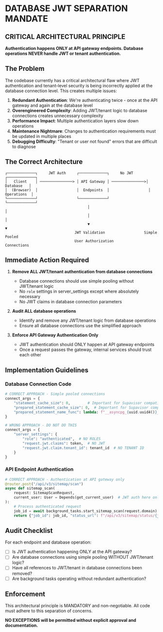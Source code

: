 # DATABASE JWT SEPARATION MANDATE

## CRITICAL ARCHITECTURAL PRINCIPLE

**Authentication happens ONLY at API gateway endpoints. Database operations NEVER handle JWT or tenant authentication.**

## The Problem

The codebase currently has a critical architectural flaw where JWT authentication and tenant-level security is being incorrectly applied at the database connection level. This creates multiple issues:

1. **Redundant Authentication**: We're authenticating twice - once at the API gateway and again at the database level
2. **Overengineered Complexity**: Adding JWT/tenant logic to database connections creates unnecessary complexity
3. **Performance Impact**: Multiple authentication layers slow down operations
4. **Maintenance Nightmare**: Changes to authentication requirements must be updated in multiple places
5. **Debugging Difficulty**: "Tenant or user not found" errors that are difficult to diagnose

## The Correct Architecture

```
┌─────────────┐     JWT Auth     ┌─────────────┐     No JWT      ┌─────────────┐
│   Client    │ ───────────────> │ API Gateway │ ───────────────>│  Database   │
│  (Browser)  │                  │  Endpoints  │                  │ Operations  │
└─────────────┘                  └─────────────┘                  └─────────────┘
                                      │                                │
                                      │                                │
                                      ▼                                ▼
                                JWT Validation                  Simple Pooled
                                User Authorization              Connections
```

## Immediate Action Required

1. **Remove ALL JWT/tenant authentication from database connections**
   - Database connections should use simple pooling without JWT/tenant logic
   - No `role` settings in server_settings except where absolutely necessary
   - No JWT claims in database connection parameters

2. **Audit ALL database operations**
   - Identify and remove any JWT/tenant logic from database operations
   - Ensure all database connections use the simplified approach

3. **Enforce API Gateway Authentication Only**
   - JWT authentication should ONLY happen at API gateway endpoints
   - Once a request passes the gateway, internal services should trust each other

## Implementation Guidelines

### Database Connection Code

```python
# CORRECT APPROACH - Simple pooled connections
connect_args = {
    "statement_cache_size": 0,        # Important for Supavisor compatibility
    "prepared_statement_cache_size": 0,  # Important for Supavisor compatibility
    "prepared_statement_name_func": lambda: f"__asyncpg_{uuid.uuid4()}__",  # Avoid prepared statement name conflicts
}

# WRONG APPROACH - DO NOT DO THIS
connect_args = {
    "server_settings": {
        "role": "authenticated",  # NO ROLES
        "request.jwt.claims": token,  # NO JWT
        "request.jwt.claim.tenant_id": tenant_id  # NO TENANT ID
    }
}
```

### API Endpoint Authentication

```python
# CORRECT APPROACH - Authentication at API gateway only
@router.post("/api/v3/sitemap/scan")
async def sitemap_scan(
    request: SitemapScanRequest,
    current_user: User = Depends(get_current_user)  # JWT auth here only
):
    # Process authenticated request
    job_id = await background_tasks.start_sitemap_scan(request.domain)
    return {"job_id": job_id, "status_url": f"/api/v3/sitemap/status/{job_id}"}
```

## Audit Checklist

For each endpoint and database operation:

- [ ] Is JWT authentication happening ONLY at the API gateway?
- [ ] Are database connections using simple pooling WITHOUT JWT/tenant logic?
- [ ] Have all references to JWT/tenant in database connections been removed?
- [ ] Are background tasks operating without redundant authentication?

## Enforcement

This architectural principle is MANDATORY and non-negotiable. All code must adhere to this separation of concerns.

**NO EXCEPTIONS will be permitted without explicit approval and documentation.**
